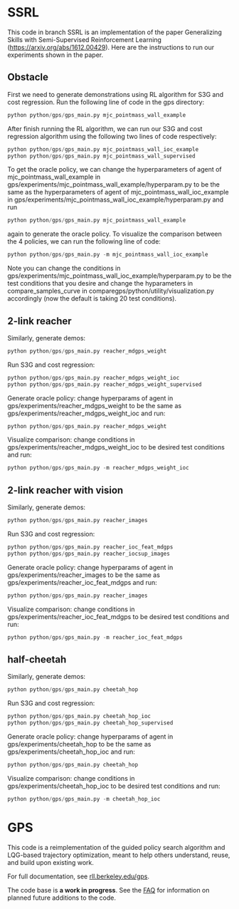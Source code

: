 SSRL
=====

This code in branch SSRL is an implementation of the paper Generalizing Skills with Semi-Supervised Reinforcement Learning (https://arxiv.org/abs/1612.00429). Here are the instructions to run our experiments shown in the paper.

Obstacle
-----

First we need to generate demonstrations using RL algorithm for S3G and cost regression. Run the following line of code in the gps directory:
```Python
python python/gps/gps_main.py mjc_pointmass_wall_example
```

After finish running the RL algorithm, we can run our S3G and cost regression algorithm using the following two lines of code respectively:
```Python
python python/gps/gps_main.py mjc_pointmass_wall_ioc_example
python python/gps/gps_main.py mjc_pointmass_wall_supervised
```
To get the oracle policy, we can change the hyperparameters of agent of mjc_pointmass_wall_example in gps/experiments/mjc_pointmass_wall_example/hyperparam.py to be the same as the hyperparameters of agent of mjc_pointmass_wall_ioc_example in gps/experiments/mjc_pointmass_wall_ioc_example/hyperparam.py and run
```Python
python python/gps/gps_main.py mjc_pointmass_wall_example
```
again to generate the oracle policy.
To visualize the comparison between the 4 policies, we can run the following line of code:
```Python
python python/gps/gps_main.py -m mjc_pointmass_wall_ioc_example
```
Note you can change the conditions in gps/experiments/mjc_pointmass_wall_ioc_example/hyperparam.py to be the test conditions that you desire and change the hyparameters in compare_samples_curve in comparegps/python/utility/visualization.py accordingly (now the default is taking 20 test conditions). 

2-link reacher
-----

Similarly, generate demos:
```Python
python python/gps/gps_main.py reacher_mdgps_weight
```

Run S3G and cost regression:
```Python
python python/gps/gps_main.py reacher_mdgps_weight_ioc
python python/gps/gps_main.py reacher_mdgps_weight_supervised
```

Generate oracle policy: change hyperparams of agent in gps/experiments/reacher_mdgps_weight to be the same as gps/experiments/reacher_mdgps_weight_ioc and run:
```Python
python python/gps/gps_main.py reacher_mdgps_weight
```

Visualize comparison: change conditions in gps/experiments/reacher_mdgps_weight_ioc to be desired test conditions and run:
```Python
python python/gps/gps_main.py -m reacher_mdgps_weight_ioc
```

2-link reacher with vision
-----

Similarly, generate demos:
```Python
python python/gps/gps_main.py reacher_images
```

Run S3G and cost regression:
```Python
python python/gps/gps_main.py reacher_ioc_feat_mdgps
python python/gps/gps_main.py reacher_iocsup_images
```

Generate oracle policy: change hyperparams of agent in gps/experiments/reacher_images to be the same as gps/experiments/reacher_ioc_feat_mdgps and run:
```Python
python python/gps/gps_main.py reacher_images
```

Visualize comparison: change conditions in gps/experiments/reacher_ioc_feat_mdgps to be desired test conditions and run:
```Python
python python/gps/gps_main.py -m reacher_ioc_feat_mdgps
```


half-cheetah
-----

Similarly, generate demos:
```Python
python python/gps/gps_main.py cheetah_hop
```

Run S3G and cost regression:
```Python
python python/gps/gps_main.py cheetah_hop_ioc
python python/gps/gps_main.py cheetah_hop_supervised
```

Generate oracle policy: change hyperparams of agent in gps/experiments/cheetah_hop to be the same as gps/experiments/cheetah_hop_ioc and run:
```Python
python python/gps/gps_main.py cheetah_hop
```

Visualize comparison: change conditions in gps/experiments/cheetah_hop_ioc to be desired test conditions and run:
```Python
python python/gps/gps_main.py -m cheetah_hop_ioc
```


GPS
======

This code is a reimplementation of the guided policy search algorithm and LQG-based trajectory optimization, meant to help others understand, reuse, and build upon existing work.

For full documentation, see [rll.berkeley.edu/gps](http://rll.berkeley.edu/gps).

The code base is **a work in progress**. See the [FAQ](http://rll.berkeley.edu/gps/faq.html) for information on planned future additions to the code.
